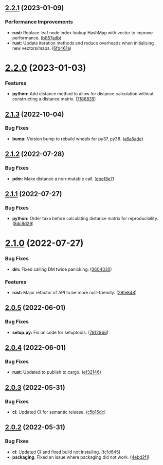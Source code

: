 ## [2.2.1](https://github.com/aaronmussig/PhyloDM/compare/v2.2.0...v2.2.1) (2023-01-09)


### Performance Improvements

* **rust:** Replace leaf node index lookup HashMap with vector to improve performance. ([b857adb](https://github.com/aaronmussig/PhyloDM/commit/b857adbd67538bb58ec75896b0190bfe586ccbdf))
* **rust:** Update iteration methods and reduce overheads when initialising new vectors/maps. ([6fb461a](https://github.com/aaronmussig/PhyloDM/commit/6fb461abdf2df4d66d886bdb27c143aa38ea67f8))

# [2.2.0](https://github.com/aaronmussig/PhyloDM/compare/v2.1.3...v2.2.0) (2023-01-03)


### Features

* **python:** Add distance method to allow for distance calculation without constructing a distance matrix. ([7f86835](https://github.com/aaronmussig/PhyloDM/commit/7f868354dff4f08ecc992517227b072d82b1eff0))

## [2.1.3](https://github.com/aaronmussig/PhyloDM/compare/v2.1.2...v2.1.3) (2022-10-04)


### Bug Fixes

* **bump:** Version bump to rebuild wheels for py37, py38. ([a6a5ade](https://github.com/aaronmussig/PhyloDM/commit/a6a5ade17ac476286b909d1d0c083db32a4891dc))

## [2.1.2](https://github.com/aaronmussig/PhyloDM/compare/v2.1.1...v2.1.2) (2022-07-28)


### Bug Fixes

* **pdm:** Make distance a non-mutable call. ([ebef8e7](https://github.com/aaronmussig/PhyloDM/commit/ebef8e7979666f9d921ffb9641f5f929b4be3da6))

## [2.1.1](https://github.com/aaronmussig/PhyloDM/compare/v2.1.0...v2.1.1) (2022-07-27)


### Bug Fixes

* **python:** Order taxa before calculating distance matrix for reproducibility. ([8dc8d29](https://github.com/aaronmussig/PhyloDM/commit/8dc8d2991fb4998170e609d4e37a82d46459dcef))

# [2.1.0](https://github.com/aaronmussig/PhyloDM/compare/v2.0.5...v2.1.0) (2022-07-27)


### Bug Fixes

* **dm:** Fixed calling DM twice panicking. ([0604030](https://github.com/aaronmussig/PhyloDM/commit/0604030517e54e5e9fb0d580d4d13e91068e8b12))


### Features

* **rust:** Major refactor of API to be more rust-friendly. ([29fe848](https://github.com/aaronmussig/PhyloDM/commit/29fe848ff9fe08393ea08359fe13336ce9e8af86))

## [2.0.5](https://github.com/aaronmussig/PhyloDM/compare/v2.0.4...v2.0.5) (2022-06-01)


### Bug Fixes

* **setup.py:** Fix unicode for setuptools. ([7912966](https://github.com/aaronmussig/PhyloDM/commit/7912966c75c665938daad6d93c2168a75e793138))

## [2.0.4](https://github.com/aaronmussig/PhyloDM/compare/v2.0.3...v2.0.4) (2022-06-01)


### Bug Fixes

* **rust:** Updated to publish to cargo. ([ef32146](https://github.com/aaronmussig/PhyloDM/commit/ef32146be61c94c23bcabbf5f03f6e9794f60b77))

## [2.0.3](https://github.com/aaronmussig/PhyloDM/compare/v2.0.2...v2.0.3) (2022-05-31)


### Bug Fixes

* **ci:** Updated CI for semantic release. ([c5b15dc](https://github.com/aaronmussig/PhyloDM/commit/c5b15dcd8ff6f48c4890079203e24de33d3c2ec0))

## [2.0.2](https://github.com/aaronmussig/PhyloDM/compare/v2.0.1...v2.0.2) (2022-05-31)


### Bug Fixes

* **ci:** Updated CI and fixed build not installing. ([fc1d645](https://github.com/aaronmussig/PhyloDM/commit/fc1d6455d165143b0d2787b9f129e6aefc2221c6))
* **packaging:** Fixed an issue where packaging did not work. ([4ebd2f1](https://github.com/aaronmussig/PhyloDM/commit/4ebd2f1cccc714827d29c33c1ab30c54eaae52d2))
